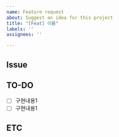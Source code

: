 ```yaml
---
name: Feature request
about: Suggest an idea for this project
title: "[Feat] 이름"
labels: ''
assignees: ''

---
```


## Issue  
## TO-DO  
- [ ] 구현내용1
- [ ] 구현내용1
## ETC
